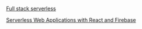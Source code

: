 [Full stack serverless](https://github.com/hiro-9999/blog/blob/master/DevOps/Full%20Stack/Full%20Stack%20Serverless.md)

[Serverless Web Applications with React and Firebase](https://github.com/hiro-9999/blog/blob/master/DevOps/Full%20Stack/Serverless%20Web%20Applications%20with%20React%20and%20Firebase.md)
